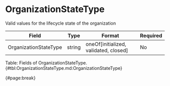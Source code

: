 <!--
    ATTENTION: This file was generated via gradle!
               Do NOT manually edit this file! Any such changes will be overwritten!
-->

# OrganizationStateType

Valid values for the lifecycle state of the organization

| Field | Type | Format | Required |
| ------- | ------- | ------- | --- |
| OrganizationStateType | string | oneOf[initialized, validated, closed] | No |

Table: Fields of OrganizationStateType. {#tbl:OrganizationStateType.md:OrganizationStateType}

{#page:break}
